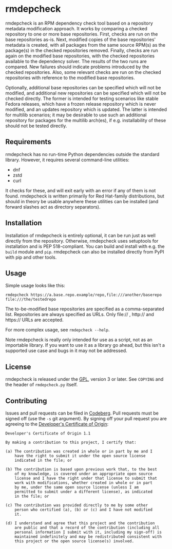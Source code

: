 # rmdepcheck

rmdepcheck is an RPM dependency check tool based on a repository metadata modification approach.
It works by comparing a checked repository to one or more base repositories. First, checks are run
on the base repositories as-is. Next, modified copies of the base repositories' metadata is
created, with all packages from the same source RPM(s) as the package(s) in the checked
repositories removed. Finally, checks are run again on the modified base repositories, with the
checked repositories available to the dependency solver. The results of the two runs are compared.
New failures should indicate problems introduced by the checked repositories. Also, some relevant
checks are run on the checked repositories with reference to the modified base repositories.

Optionally, additional base repositories can be specified which will not be modified, and
additional new repositories can be specified which will not be checked directly. The former is
intended for testing scenarios like stable Fedora releases, which have a frozen release repository
which is never modified, and an updates repository which is updated. The latter is intended for
multilib scenarios; it may be desirable to use such an additional repository for packages for
the multilib arch(es), if e.g. installability of these should not be tested directly.

## Requirements

rmdepcheck has no run-time Python dependencies outside the standard library. However, it requires
several command-line utilities:

* dnf
* zstd
* curl

It checks for these, and will exit early with an error if any of them is not found. rmdepcheck
is written primarily for Red Hat-family distributions, but should in theory be usable anywhere
these utilities can be installed (and forward slashes act as directory separators).

## Installation

Installation of rmdepcheck is entirely optional, it can be run just as well directly from the
repository. Otherwise, rmdepcheck uses setuptools for installation and is PEP 518-compliant. You
can build and install with e.g. the `build` module and `pip`. rmdepcheck can also be installed
directly from PyPI with pip and other tools.

## Usage

Simple usage looks like this:
```
rmdepcheck https://a.base.repo.example/repo,file:///another/baserepo file:///the/testedrepo
```

The to-be-modified base repositories are specified as a comma-separated list. Repositories are
always specified as URLs. Only file:// , http:// and https:// URLs are accepted.

For more complex usage, see `rmdepcheck --help`.

Note rmdepcheck is really only intended for use as a script, not as an importable library. If you
want to use it as a library go ahead, but this isn't a supported use case and bugs in it may not
be addressed.

## License

rmdepcheck is released under the [GPL](https://www.gnu.org/licenses/gpl.txt), version 3 or later.
See `COPYING` and the header of `rmdepcheck.py` itself.

## Contributing

Issues and pull requests can be filed in [Codeberg](https://codeberg.org/AdamWill/rmdepcheck).
Pull requests must be signed off (use the `-s` git argument). By signing off
your pull request you are agreeing to the
[Developer's Certificate of Origin](http://developercertificate.org/):

    Developer's Certificate of Origin 1.1

    By making a contribution to this project, I certify that:

    (a) The contribution was created in whole or in part by me and I
        have the right to submit it under the open source license
        indicated in the file; or

    (b) The contribution is based upon previous work that, to the best
        of my knowledge, is covered under an appropriate open source
        license and I have the right under that license to submit that
        work with modifications, whether created in whole or in part
        by me, under the same open source license (unless I am
        permitted to submit under a different license), as indicated
        in the file; or

    (c) The contribution was provided directly to me by some other
        person who certified (a), (b) or (c) and I have not modified
        it.

    (d) I understand and agree that this project and the contribution
        are public and that a record of the contribution (including all
        personal information I submit with it, including my sign-off) is
        maintained indefinitely and may be redistributed consistent with
        this project or the open source license(s) involved.
